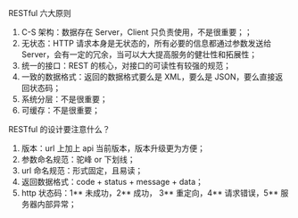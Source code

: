 RESTful 六大原则

1. C-S 架构：数据存在 Server，Client 只负责使用，不是很重要；；
2. 无状态：HTTP 请求本身是无状态的，所有必要的信息都通过参数发送给 Server，会有一定的冗余，当可以大大提高服务的健壮性和拓展性；
3. 统一的接口：REST 的核心，对接口的可读性有较强的规范；
4. 一致的数据格式：返回的数据格式要么是 XML，要么是 JSON，要么直接返回状态码；
5. 系统分层：不是很重要；
6. 可缓存：不是很重要；

RESTful 的设计要注意什么？

1. 版本：url 上加上 api 当前版本，版本升级更为方便；
2. 参数命名规范：驼峰 or 下划线；
3. url 命名规范：形式固定，且易读；
4. 返回数据格式：code + status + message + data；
5. http 状态码：1** 未成功，2** 成功， 3** 重定向，4** 请求错误，5** 服务器内部异常；